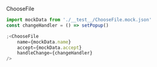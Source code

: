 ChooseFile

```jsx inside Markdown
import mockData from './__test__/ChooseFile.mock.json'
const changeHandler = () => setPopup()

;<ChooseFile
	name={mockData.name}
	accept={mockData.accept}
	handleChange={changeHandler}
/>
```
